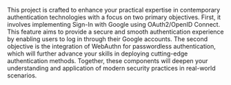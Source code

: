 This project is crafted to enhance your practical expertise in contemporary authentication technologies with a focus on two primary objectives. First, it involves implementing Sign-In with Google using OAuth2/OpenID Connect. This feature aims to provide a secure and smooth authentication experience by enabling users to log in through their Google accounts. The second objective is the integration of WebAuthn for passwordless authentication, which will further advance your skills in deploying cutting-edge authentication methods. Together, these components will deepen your understanding and application of modern security practices in real-world scenarios.
